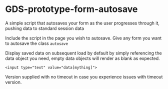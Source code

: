 # GDS-prototype-form-autosave
A simple script that autosaves your form as the user progresses through it, pushing data to standard session data

Include the script in the page you wish to autosave. Give any form you want to autosave the class `autosave`

Display saved data on subsequent load by default by simply referencing the data object you need, empty data objects will render as blank as expected.

```<input type="text" value="data[mything]">```

Version supplied with no timeout in case you experience issues with timeout version.
